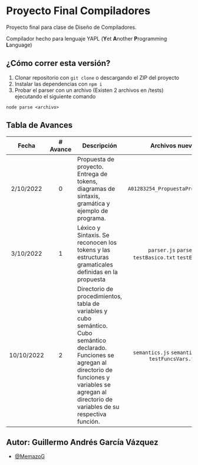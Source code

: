 # Proyecto Final Compiladores

Proyecto final para clase de Diseño de Compiladores.

Compilador hecho para lenguaje YAPL (**Y**et **A**nother **P**rogramming **L**anguage)

## ¿Cómo correr esta versión?
1. Clonar repositorio con `git clone` o descargando el ZIP del proyecto
2. Instalar las dependencias con `npm i`
3. Probar el parser con un archivo (Existen 2 archivos en /tests) ejecutando el siguiente comando
```
node parse <archivo>
```

## Tabla de Avances

| Fecha  | # Avance | Descripción | Archivos nuevos | Archivos modificados |
| :------: | :--------: | ----------- | :---------------: | :--------------------: |
| 2/10/2022| 0 | Propuesta de proyecto. Entrega de tokens, diagramas de sintaxis, gramática y ejemplo de programa. | `A01283254_PropuestaProyecto.pdf` | - |
| 3/10/2022 | 1 | Léxico y Sintaxis. Se reconocen los tokens y las estructuras gramaticales definidas en la propuesta | `parser.js` `parse.js` `testBasico.txt` `testError.txt` | - |
| 10/10/2022 | 2 | Directorio de procedimientos, tabla de variables y cubo semántico. Cubo semántico declarado. Funciones se agregan al directorio de funciones y variables se agregan al directorio de variables de su respectiva función. | `semantics.js` `semanticCube.js` `testFuncsVars.txt` | `parser.js` `parse.js` |

## Autor: Guillermo Andrés García Vázquez
- [@MemazoG](https://github.com/MemazoG)